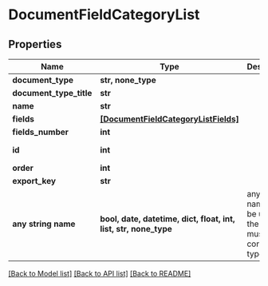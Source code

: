 # DocumentFieldCategoryList


## Properties
Name | Type | Description | Notes
------------ | ------------- | ------------- | -------------
**document_type** | **str, none_type** |  | 
**document_type_title** | **str** |  | 
**name** | **str** |  | 
**fields** | [**[DocumentFieldCategoryListFields]**](DocumentFieldCategoryListFields.md) |  | 
**fields_number** | **int** |  | 
**id** | **int** |  | [optional] [readonly] 
**order** | **int** |  | [optional] 
**export_key** | **str** |  | [optional] 
**any string name** | **bool, date, datetime, dict, float, int, list, str, none_type** | any string name can be used but the value must be the correct type | [optional]

[[Back to Model list]](../README.md#documentation-for-models) [[Back to API list]](../README.md#documentation-for-api-endpoints) [[Back to README]](../README.md)



